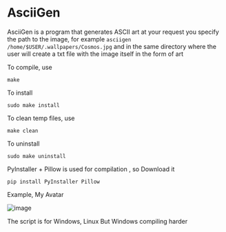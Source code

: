 # AsciiGen
AsciiGen is a program that generates ASCII art at your request you specify the path to the image, for example ```asciigen /home/$USER/.wallpapers/Cosmos.jpg``` and in the same directory where the user will create a txt file with the image itself in the form of art

To compile, use
```
make
```
To install
```
sudo make install
```
To clean temp files, use
```
make clean
```
To uninstall
```
sudo make uninstall
```
PyInstaller + Pillow is used for compilation  , so Download it
```
pip install PyInstaller Pillow
```
Example, My Avatar

![image](https://github.com/user-attachments/assets/20205f0c-0698-486b-9197-766a0bc711f2)

The script is for Windows, Linux
But Windows compiling harder
